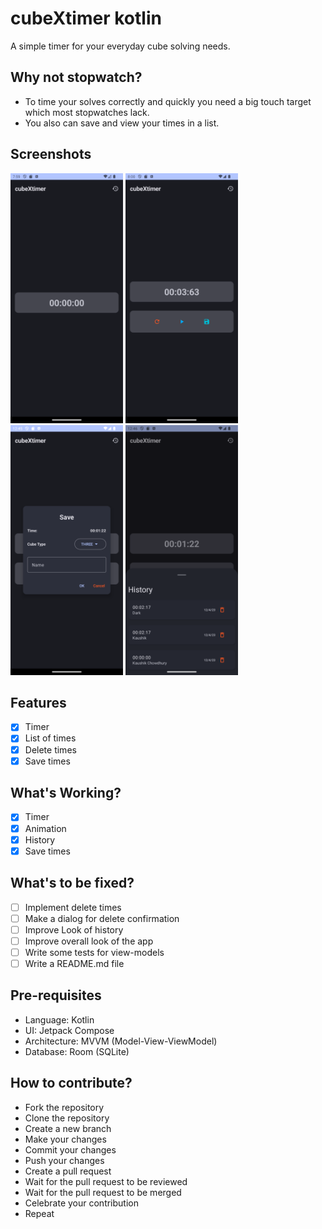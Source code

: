 # cubeXtimer kotlin

A simple timer for your everyday cube solving needs.

## Why not stopwatch?

- To time your solves correctly and quickly you need a big touch target which most stopwatches lack.
- You also can save and view your times in a list.

## Screenshots

<img src="screenshots/timer_initial.png" height="400" alt="Initial Timer">
<img src="screenshots/timer_paused.png" height="400" alt="Paused Timer">
<img src="screenshots/timer_save.png" height="400" alt="Running Timer">
<img src="screenshots/timer_history.png" height="400" alt="Timer History">

## Features

- [x] Timer
- [x] List of times
- [x] Delete times
- [x] Save times

## What's Working?

- [x] Timer
- [x] Animation
- [x] History
- [x] Save times

## What's to be fixed?

- [ ] Implement delete times
- [ ] Make a dialog for delete confirmation
- [ ] Improve Look of history
- [ ] Improve overall look of the app
- [ ] Write some tests for view-models
- [ ] Write a README.md file

## Pre-requisites

- Language: Kotlin
- UI: Jetpack Compose
- Architecture: MVVM (Model-View-ViewModel)
- Database: Room (SQLite)

## How to contribute?

- Fork the repository
- Clone the repository
- Create a new branch
- Make your changes
- Commit your changes
- Push your changes
- Create a pull request
- Wait for the pull request to be reviewed
- Wait for the pull request to be merged
- Celebrate your contribution
- Repeat